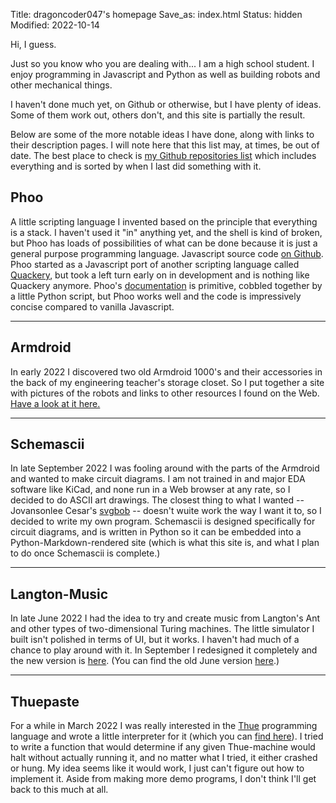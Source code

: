 Title: dragoncoder047's homepage
Save_as: index.html
Status: hidden
Modified: 2022-10-14

Hi, I guess.

Just so you know who you are dealing with... I am a high school student. I enjoy programming in Javascript and Python as well as building robots and other mechanical things.

I haven't done much yet, on Github or otherwise, but I have plenty of ideas. Some of them work out, others don't, and this site is partially the result.

Below are some of the more notable ideas I have done, along with links to their description pages. I will note here that this list may, at times, be out of date. The best place to check is [my Github repositories list](https://github.com/dragoncoder047?tab=repositories) which includes everything and is sorted by when I last did something with it.

## Phoo

A little scripting language I invented based on the principle that everything is a stack. I haven't used it "in" anything yet, and the shell is kind of broken, but Phoo has loads of possibilities of what can be done because it is just a general purpose programming language. Javascript source code [on Github](https://github.com/phoo-lang/phoo). Phoo started as a Javascript port of another scripting language called [Quackery](https://github.com/GordonCharlton/Quackery), but took a left turn early on in development and is nothing like Quackery anymore. Phoo's [documentation](https://phoo-lang.github.io/docs/index.html) is primitive, cobbled together by a little Python script, but Phoo works well and the code is impressively concise compared to vanilla Javascript.

---

## Armdroid

In early 2022 I discovered two old Armdroid 1000's and their accessories in the back of my engineering teacher's storage closet. So I put together a site with pictures of the robots and links to other resources I found on the Web. [Have a look at it here.](/armdroid/)

---

## Schemascii

In late September 2022 I was fooling around with the parts of the Armdroid and wanted to make circuit diagrams. I am not trained in and major EDA software like KiCad, and none run in a Web browser at any rate, so I decided to do ASCII art drawings. The closest thing to what I wanted -- Jovansonlee Cesar's [svgbob](https://github.com/ivanceras/svgbob) -- doesn't wuite work the way I want it to, so I decided to write my own program. Schemascii is designed specifically for circuit diagrams, and is written in Python so it can be embedded into a Python-Markdown-rendered site (which is what this site is, and what I plan to do once Schemascii is complete.)

---

## Langton-Music

In late June 2022 I had the idea to try and create music from Langton's Ant and other types of two-dimensional Turing machines. The little simulator I built isn't polished in terms of UI, but it works. I haven't had much of a chance to play around with it. In September I redesigned it completely and the new version is [here](/langton-music/index.html). (You can find the old June version [here](/ca-experiments/langton-music/index.html).)

---

## Thuepaste

For a while in March 2022 I was really interested in the [Thue](https://en.wikipedia.org/wiki/Thue_(programming_language)) programming language and wrote a little interpreter for it (which you can [find here](/thuepaste/)). I tried to write a function that would determine if any given Thue-machine would halt without actually running it, and no matter what I tried, it either crashed or hung. My idea seems like it would work, I just can't figure out how to implement it. Aside from making more demo programs, I don't think I'll get back to this much at all.
